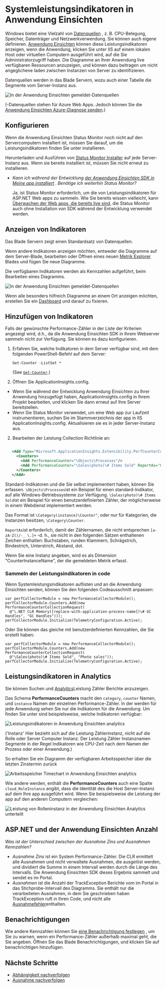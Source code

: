 <properties 
    pageTitle="Leistungsindikatoren in Anwendung Einsichten | Microsoft Azure" 
    description="System und benutzerdefinierte .NET Leistungsindikatoren in der Anwendung Einsichten zu überwachen." 
    services="application-insights" 
    documentationCenter=""
    authors="alancameronwills" 
    manager="douge"/>

<tags 
    ms.service="application-insights" 
    ms.workload="tbd" 
    ms.tgt_pltfrm="ibiza" 
    ms.devlang="na" 
    ms.topic="article" 
    ms.date="10/11/2016" 
    ms.author="awills"/>
 
# <a name="system-performance-counters-in-application-insights"></a>Systemleistungsindikatoren in Anwendung Einsichten


Windows bietet eine Vielzahl von [Datenquellen](http://www.codeproject.com/Articles/8590/An-Introduction-To-Performance-Counters) , z. B. CPU-Belegung, Speicher, Datenträger und Netzwerkverwendung. Sie können auch eigene definieren. [Anwendung Einsichten](app-insights-overview.md) können diese Leistungsindikatoren anzeigen, wenn die Anwendung, klicken Sie unter IIS auf einem lokalen Host oder virtuellen Computern ausgeführt wird, auf die Sie Administratorzugriff haben. Die Diagramme an Ihrer Anwendung live verfügbaren Ressourcen anzuzeigen, und können dazu beitragen um nicht angeglichene laden zwischen Instanzen von Server zu identifizieren.

Datenquellen werden in das Blade Servern, wozu auch einer Tabelle die Segmente vom Server-Instanz aus.

![In der Anwendung Einsichten gemeldet-Datenquellen](./media/app-insights-performance-counters/counters-by-server-instance.png)

(-Datenquellen stehen für Azure Web Apps. Jedoch können Sie die [Anwendung Einsichten Azure-Diagnose senden](app-insights-azure-diagnostics.md).)

## <a name="configure"></a>Konfigurieren

Wenn die Anwendung Einsichten Status Monitor noch nicht auf den Servercomputern installiert ist, müssen Sie darauf, um die Leistungsindikatoren finden Sie unter installieren.

Herunterladen und Ausführen von [Status Monitor Installer](http://go.microsoft.com/fwlink/?LinkId=506648) auf jede Server-Instanz aus. Wenn sie bereits installiert ist, müssen Sie nicht erneut zu installieren.

* *Kann ich während der Entwicklung [der Anwendung Einsichten SDK in Meine app installiert](app-insights-asp-net.md) . Benötige ich weiterhin Status Monitor?*

    Ja, ist Status Monitor erforderlich, um die von Leistungsindikatoren für ASP.NET Web apps zu sammeln. Wie Sie bereits wissen vielleicht, kann [Überwachen der Web apps, die bereits live sind](app-insights-monitor-performance-live-website-now.md), die Status Monitor auch ohne Installation von SDK während der Entwicklung verwendet werden.


## <a name="view-counters"></a>Anzeigen von Indikatoren

Das Blade Servern zeigt einen Standardsatz von Datenquellen. 

Wenn andere Indikatoren anzeigen möchten, entweder die Diagramme auf dem Server-Blade, bearbeiten oder Öffnen eines neuen [Metrik Explorer](app-insights-metrics-explorer.md) Blades und fügen Sie neue Diagramme. 

Die verfügbaren Indikatoren werden als Kennzahlen aufgeführt, beim Bearbeiten eines Diagramms.

![In der Anwendung Einsichten gemeldet-Datenquellen](./media/app-insights-performance-counters/choose-performance-counters.png)

Wenn alle besonders hilfreich Diagramme an einem Ort anzeigen möchten, erstellen Sie ein [Dashboard](app-insights-dashboards.md) und darauf zu fixieren.

## <a name="add-counters"></a>Hinzufügen von Indikatoren

Falls der gewünschte Performance-Zähler in der Liste der Kriterien angezeigt wird, d.h., da die Anwendung Einsichten SDK in Ihrem Webserver sammeln nicht zur Verfügung. Sie können es dazu konfigurieren.

1. Erfahren Sie, welche Indikatoren in dem Server verfügbar sind, mit dem folgenden PowerShell-Befehl auf dem Server:

    `Get-Counter -ListSet *`

    (See [`Get-Counter`](https://technet.microsoft.com/library/hh849685.aspx).)

1. Öffnen Sie ApplicationInsights.config.

 * Wenn Sie während der Entwicklung Anwendung Einsichten zu Ihrer Anwendung hinzugefügt haben, ApplicationInsights.config in Ihrem Projekt bearbeiten, und klicken Sie dann erneut auf Ihre Server bereitstellen.
 * Wenn Sie Status Monitor verwendet, um eine Web app zur Laufzeit instrumentieren, suchen Sie im Stammverzeichnis der app in IIS ApplicationInsights.config. Aktualisieren sie es in jeder Server-Instanz aus.

2. Bearbeiten der Leistung Collection Richtlinie an:

 ```XML

    <Add Type="Microsoft.ApplicationInsights.Extensibility.PerfCounterCollector.PerformanceCollectorModule, Microsoft.AI.PerfCounterCollector">
      <Counters>
        <Add PerformanceCounter="\Objects\Processes"/>
        <Add PerformanceCounter="\Sales(photo)\# Items Sold" ReportAs="Photo sales"/>
      </Counters>
    </Add>

```

Standard-Indikatoren und die Sie selbst implementiert haben, können Sie erfassen. `\Objects\Processes`ist ein Beispiel für einen standard-Indikator, auf alle Windows-Betriebssysteme zur Verfügung. `\Sales(photo)\# Items Sold`ist ein Beispiel für einen benutzerdefinierten Zähler, der möglicherweise in einem Webdienst implementiert werden. 

Das Format ist `\Category(instance)\Counter"`, oder nur für Kategorien, die Instanzen besitzen, `\Category\Counter`.

`ReportAs`ist erforderlich, damit der Zählernamen, die nicht entsprechen `[a-zA-Z()/-_ \.]+` -d. h., sie nicht in den folgenden Sätzen enthaltenen Zeichen enthalten: Buchstaben, runden Klammern, Schrägstrich, Bindestrich, Unterstrich, Abstand, dot.

Wenn Sie eine Instanz angeben, wird es als Dimension "CounterInstanceName", der die gemeldeten Metrik erfasst.

### <a name="collecting-performance-counters-in-code"></a>Sammeln der Leistungsindikatoren in code

Wenn Systemleistungsindikatoren auflisten und an die Anwendung Einsichten senden, können Sie den folgenden Codeausschnitt anpassen:

    var perfCollectorModule = new PerformanceCollectorModule();
    perfCollectorModule.Counters.Add(new PerformanceCounterCollectionRequest(
      @"\.NET CLR Memory([replace-with-application-process-name])\# GC Handles", "GC Handles")));
    perfCollectorModule.Initialize(TelemetryConfiguration.Active);

Oder Sie können das gleiche mit benutzerdefinierten Kennzahlen, die Sie erstellt haben:

    var perfCollectorModule = new PerformanceCollectorModule();
    perfCollectorModule.Counters.Add(new PerformanceCounterCollectionRequest(
      @"\Sales(photo)\# Items Sold", "Photo sales"));
    perfCollectorModule.Initialize(TelemetryConfiguration.Active);

## <a name="performance-counters-in-analytics"></a>Leistungsindikatoren in Analytics

Sie können Suchen und [Analytics](app-insights-analytics.md)Leistung Zähler Berichte anzuzeigen.


Das Schema **PerformanceCounters** macht den `category`, `counter` Namen, und `instance` Namen der einzelnen Performance-Zähler.  In der werden für jede Anwendung sehen Sie nur die Indikatoren für die Anwendung. Um finden Sie unter sind beispielsweise, welche Indikatoren verfügbar: 

![Leistungsindikatoren in Anwendung Einsichten analytics](./media/app-insights-performance-counters/analytics-performance-counters.png)

('Instanz' Hier bezieht sich auf die Leistung Zählerinstanz, nicht auf die Rolle oder Server Computer Instanz. Der Leistung Zähler Instanznamen Segmente in der Regel Indikatoren wie CPU-Zeit nach dem Namen der Prozess oder einer Anwendung.)

So erhalten Sie ein Diagramm der verfügbaren Arbeitsspeicher über die letzten Zinstermin zurück 

![Arbeitsspeicher Timechart in Anwendung Einsichten analytics](./media/app-insights-performance-counters/analytics-available-memory.png)


Wie andere werden, enthält die **PerformanceCounters** auch eine Spalte `cloud_RoleInstance` angibt, dass die Identität des die Host Server-Instanz auf dem Ihre app ausgeführt wird. Wenn Sie beispielsweise die Leistung der app auf den anderen Computern vergleichen: 

![Leistung von Rolleninstanz in der Anwendung Einsichten Analytics unterteilt](./media/app-insights-performance-counters/analytics-metrics-role-instance.png)


## <a name="aspnet-and-application-insights-counts"></a>ASP.NET und der Anwendung Einsichten Anzahl

*Was ist der Unterschied zwischen der Ausnahme Zins und Ausnahmen Kennzahlen?*

* *Ausnahme Zins* ist ein System Performance-Zähler. Die CLR ermittelt alle Ausnahmen und nicht verwaltete Ausnahmen, die ausgelöst werden, und dividiert die Summe in einem Intervall werden durch die Länge des Intervalls. Die Anwendung Einsichten SDK dieses Ergebnis sammelt und sendet es im Portal.
* *Ausnahmen* ist die Anzahl der TrackException Berichte vom im Portal in das Stichprobe-Intervall des Diagramms. Sie enthält nur die verarbeiteten Ausnahmen, in dem Sie geschrieben haben TrackException ruft in Ihren Code, und nicht alle [Ausnahmefehler](app-insights-asp-net-exceptions.md)enthalten. 

## <a name="alerts"></a>Benachrichtigungen

Wie andere Kennzahlen können Sie [eine Benachrichtigung festlegen](app-insights-alerts.md) , um Sie zu warnen, wenn ein Performance-Zähler außerhalb maximal geht, die Sie angeben. Öffnen Sie das Blade Benachrichtigungen, und klicken Sie auf benachrichtigen hinzufügen.


## <a name="a-namenextanext-steps"></a><a name="next"></a>Nächste Schritte

* [Abhängigkeit nachverfolgen](app-insights-asp-net-dependencies.md)
* [Ausnahme nachverfolgen](app-insights-asp-net-exceptions.md)